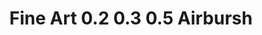 ---
layout: product
title: "Fine Art 0.2 0.3 0.5 Airbursh"
price: "4000" 
desc: "Airbrush sa tri zamenske dizne"
img_path: "/assets/img/FA136AT.webp"
brand: "N/A"
available: false
special_offer: false
new: false
soon: false
cat: "0N/A"
subcat: "0N/A"
subsubcat: "0N/A"
sifra: "FA136AT"
popular: false
---